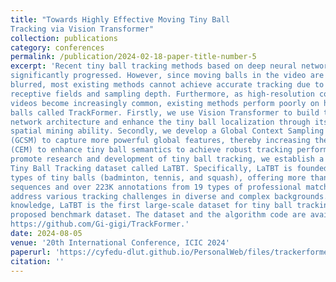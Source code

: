 ```yaml
---
title: "Towards Highly Effective Moving Tiny Ball
Tracking via Vision Transformer"
collection: publications
category: conferences
permalink: /publication/2024-02-18-paper-title-number-5
excerpt: 'Recent tiny ball tracking methods based on deep neural networks have
significantly progressed. However, since moving balls in the video are always
blurred, most existing methods cannot achieve accurate tracking due to limited
receptive fields and sampling depth. Furthermore, as high-resolution competition
videos become increasingly common, existing methods perform poorly on highresolution images. To this end, we provide a strong baseline for tracking tiny
balls called TrackFormer. Firstly, we use Vision Transformer to build the whole
network architecture and enhance the tiny ball localization through its powerful
spatial mining ability. Secondly, we develop a Global Context Sampling Module
(GCSM) to capture more powerful global features, thereby increasing the accuracy of tiny ball identification. Finally, we design a Context Enhancement Module
(CEM) to enhance tiny ball semantics to achieve robust tracking performance. To
promote research and development of tiny ball tracking, we establish a Large-scale
Tiny Ball Tracking dataset called LaTBT. Specifically, LaTBT is founded on three
types of tiny balls (badminton, tennis, and squash), offering more than 300 video
sequences and over 223K annotations from 19 types of professional matches to
address various tracking challenges in diverse and complex backgrounds. To our
knowledge, LaTBT is the first large-scale dataset for tiny ball tracking. Experiments demonstrate that our baseline achieves state-of-the-art performance on our
proposed benchmark dataset. The dataset and the algorithm code are available at
https://github.com/Gi-gigi/TrackFormer.'
date: 2024-08-05
venue: '20th International Conference, ICIC 2024'
paperurl: 'https://cyfedu-dlut.github.io/PersonalWeb/files/trackerformer.pdf'
citation: ''
---
```

